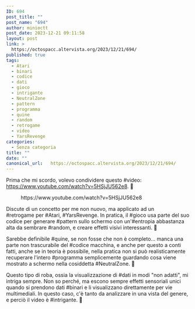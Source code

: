 ```yaml
---
ID: 694
post_title: ""
post_name: "694"
author: minioctt
post_date: 2023-12-21 09:11:58
layout: post
link: >
  https://octospacc.altervista.org/2023/12/21/694/
published: true
tags:
  - Atari
  - binari
  - codice
  - dati
  - gioco
  - intrigante
  - NeutralZone
  - pattern
  - programma
  - quine
  - random
  - retrogame
  - video
  - YarsRevenge
categories:
  - Senza categoria
title: ""
date: ""
canonical_url:   https://octospacc.altervista.org/2023/12/21/694/
---
```

<!-- wp:paragraph -->
<p>Prima che mi scordo, volevo condividere questo #video: <a href="https://www.youtube.com/watch?v=5HSjJU562e8">https://www.youtube.com/watch?v=5HSjJU562e8</a>. 🎥</p>
<!-- /wp:paragraph -->

<!-- wp:paragraph -->
<p></p>
<!-- /wp:paragraph -->

<!-- wp:embed {"url":"https://www.youtube.com/watch?v=5HSjJU562e8","providerNameSlug":"youtube","responsive":true} -->
<figure class="wp-block-embed is-provider-youtube wp-block-embed-youtube"><div class="wp-block-embed__wrapper">
https://www.youtube.com/watch?v=5HSjJU562e8
</div></figure>
<!-- /wp:embed -->

<!-- wp:paragraph -->
<p></p>
<!-- /wp:paragraph -->

<!-- wp:paragraph -->
<p>Discute di un concetto per me non nuovo, ma applicato ad un <br>#retrogame per #Atari, #YarsRevenge. In pratica, il #gioco usa parte del suo codice per generare #pattern sullo schermo con un'#entropia abbastanza alta da sembrare #random, e creare effetti visivi interessanti. 🎇</p>
<!-- /wp:paragraph -->

<!-- wp:paragraph -->
<p>Sarebbe definibile #quine, se non fosse che non è completo... manca una parte non trascurabile del #codice macchina, e anche per questo a conti fatti, anche se in teoria è possibile, nella pratica non si può realisticamente recuperare l'intero #programma semplicemente guardando cosa viene mostrato a schermo nella cosiddetta #NeutralZone. 🧱</p>
<!-- /wp:paragraph -->

<!-- wp:paragraph -->
<p>Questo tipo di roba, ossia la visualizzazione di #dati in modi "non adatti", mi intriga sempre. Non so perché, ma escono sempre effetti sensoriali unici quando si prendono dati #binari e li visualizzano direttamente per vie multimediali. In questo caso, c'è tanto da analizzare in una vista del genere, e perciò il video è #intrigante. 🪬</p>
<!-- /wp:paragraph -->